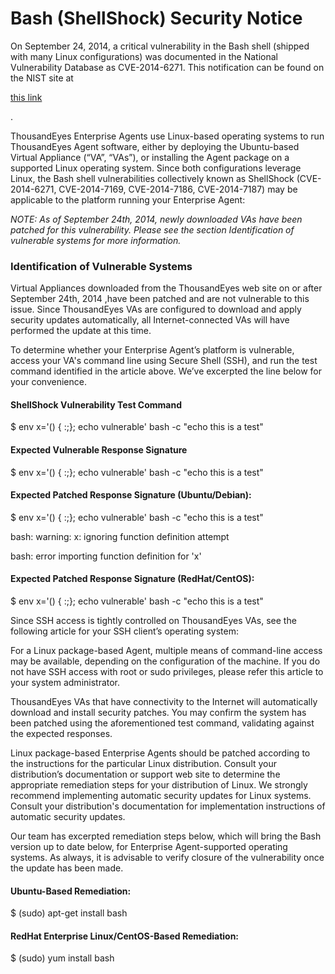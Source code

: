 # Bash (ShellShock) Security Notice

On September 24, 2014, a critical vulnerability in the Bash shell (shipped with many Linux configurations) was documented in the National Vulnerability Database as CVE-2014-6271. This notification can be found on the NIST site at

[this link](http://web.nvd.nist.gov/view/vuln/detail?vulnId=CVE-2014-6271)

.

ThousandEyes Enterprise Agents use Linux-based operating systems to run ThousandEyes Agent software, either by deploying the Ubuntu-based Virtual Appliance (“VA”, “VAs”), or installing the Agent package on a supported Linux operating system. Since both configurations leverage Linux, the Bash shell vulnerabilities collectively known as ShellShock (CVE-2014-6271, CVE-2014-7169, CVE-2014-7186, CVE-2014-7187) may be applicable to the platform running your Enterprise Agent:

_NOTE: As of September 24th, 2014, newly downloaded VAs have been patched for this vulnerability. Please see the section Identification of vulnerable systems for more information._

### Identification of Vulnerable Systems <a href="#identification-of-vulnerable-systems" id="identification-of-vulnerable-systems"></a>

Virtual Appliances downloaded from the ThousandEyes web site on or after September 24th, 2014 ,have been patched and are not vulnerable to this issue. Since ThousandEyes VAs are configured to download and apply security updates automatically, all Internet-connected VAs will have performed the update at this time.

To determine whether your Enterprise Agent’s platform is vulnerable, access your VA's command line using Secure Shell (SSH), and run the test command identified in the article above. We’ve excerpted the line below for your convenience.

#### ShellShock Vulnerability Test Command <a href="#shellshock-vulnerability-test-command" id="shellshock-vulnerability-test-command"></a>

$ env x='() { :;}; echo vulnerable' bash -c "echo this is a test"

#### Expected Vulnerable Response Signature <a href="#expected-vulnerable-response-signature" id="expected-vulnerable-response-signature"></a>

$ env x='() { :;}; echo vulnerable' bash -c "echo this is a test"

#### Expected Patched Response Signature (Ubuntu/Debian): <a href="#expected-patched-response-signature-ubuntu-debian" id="expected-patched-response-signature-ubuntu-debian"></a>

$ env x='() { :;}; echo vulnerable' bash -c "echo this is a test"

bash: warning: x: ignoring function definition attempt

bash: error importing function definition for 'x'

#### Expected Patched Response Signature (RedHat/CentOS): <a href="#expected-patched-response-signature-redhat-centos" id="expected-patched-response-signature-redhat-centos"></a>

$ env x='() { :;}; echo vulnerable' bash -c "echo this is a test"

Since SSH access is tightly controlled on ThousandEyes VAs, see the following article for your SSH client’s operating system:

For a Linux package-based Agent, multiple means of command-line access may be available, depending on the configuration of the machine. If you do not have SSH access with root or sudo privileges, please refer this article to your system administrator.

ThousandEyes VAs that have connectivity to the Internet will automatically download and install security patches. You may confirm the system has been patched using the aforementioned test command, validating against the expected responses.

Linux package-based Enterprise Agents should be patched according to the instructions for the particular Linux distribution. Consult your distribution’s documentation or support web site to determine the appropriate remediation steps for your distribution of Linux. We strongly recommend implementing automatic security updates for Linux systems. Consult your distribution's documentation for implementation instructions of automatic security updates.

Our team has excerpted remediation steps below, which will bring the Bash version up to date below, for Enterprise Agent-supported operating systems. As always, it is advisable to verify closure of the vulnerability once the update has been made.

#### Ubuntu-Based Remediation: <a href="#ubuntu-based-remediation" id="ubuntu-based-remediation"></a>

$ (sudo) apt-get install bash

#### RedHat Enterprise Linux/CentOS-Based Remediation: <a href="#redhat-enterprise-linux-centos-based-remediation" id="redhat-enterprise-linux-centos-based-remediation"></a>

$ (sudo) yum install bash
